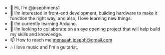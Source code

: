 - 👋 Hi, I’m @josephmens1
- 👀 I’m interested in front-end development, building hardware to make it function the right way, and also, I love learning new things.
- 🌱 I’m currently learning Arduino.
- 💞️ I’m looking to collaborate on an eye opening project that will help build my skills and knowledge. 
- 📫 How to reach me mensaah.joseph@gmail.com
- 🎶 I love music and I'm a guitarist.

<!---
josephmens1/josephmens1 is a ✨ special ✨ repository because its `README.md` (this file) appears on your GitHub profile.
You can click the Preview link to take a look at your changes.
--->
